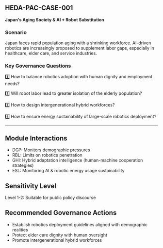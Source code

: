 ## HEDA-PAC-CASE-001
**Japan's Aging Society & AI + Robot Substitution**

### Scenario
Japan faces rapid population aging with a shrinking workforce.
AI-driven robotics are increasingly proposed to supplement labor gaps, especially in healthcare, elder care, and service industries.

### Key Governance Questions

1️⃣ How to balance robotics adoption with human dignity and employment needs?

2️⃣ Will robot labor lead to greater isolation of the elderly population?

3️⃣ How to design intergenerational hybrid workforces?

4️⃣ How to ensure energy sustainability of large-scale robotics deployment?

---

## Module Interactions
- DGP: Monitors demographic pressures
- RBL: Limits on robotics penetration
- GHI: Hybrid adaptation intelligence (human-machine cooperation strategies)
- ESL: Monitoring AI & robotic energy usage sustainability

## Sensitivity Level
Level 1-2: Suitable for public policy discourse

## Recommended Governance Actions
- Establish robotics deployment guidelines aligned with demographic realities
- Protect elder care dignity with human oversight
- Promote intergenerational hybrid workforces
